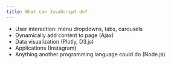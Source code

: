 ```yaml
---
title: What can JavaScript do?
---
```


- User interaction: menu dropdowns, tabs, carousels
- Dynamically add content to page (Ajax)
- Data visualization (Plotly, D3.js)
- Applications (Instagram)
- Anything another programming language could do (Node.js)
